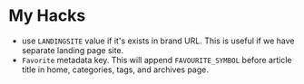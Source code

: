 # My Hacks

- use `LANDINGSITE` value if it's exists in brand URL. This is useful if we have
  separate landing page site.
- `Favorite` metadata key. This will append `FAVOURITE_SYMBOL` before article
  title in home, categories, tags, and archives page.

